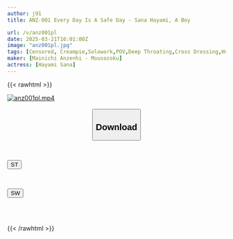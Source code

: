 ```yaml
---
author: j91
title: ANZ-001 Every Day Is A Safe Day - Sana Hayami, A Boy

url: /v/anz001pl
date: 2025-03-21T16:01:00Z
image: "anz001pl.jpg"
tags: [Censored, Creampie,Solowork,POV,Deep Throating,Cross Dressing,Huge Cock	]
maker: [Mainichi Anzenhi - Mousozoku]
actress: [Hayami Sana]
---
```



{{< rawhtml >}}

<div class="video" data-videoid="d8J90rZlX6IkKzk">
    <a href="javascript:;">
        <img src="/v/anz001pl/anz001pl.jpg" width="WIDTH" height="HEIGHT" alt="anz001pl.mp4" loading="lazy">
    </a>
</div>

<script type="text/javascript" src="https://j91.asia/asset/on-demand-st.js"></script>

<br>
  <link rel="stylesheet" href="https://j91.asia/asset/bs5.css">
  
  <center>
  <button class="btn btn-primary" type="button" data-bs-toggle="collapse" data-bs-target=".multi-collapse" aria-expanded="false" aria-controls="multiCollapseExample1 multiCollapseExample2"><h2>Download</h2></button></center>
</p>
<div class="row">
  <div class="col">
    <div class="collapse multi-collapse" id="multiCollapseExample1">
      <div class="card card-body">
	      	      <br>
<div class="buttons">  
<p><a href="/v/anz001pl/st.html" target="_blank"><button class="btn-hover color-3"><i class="fa fa-download"></i> ST</button></a></p></div>
    </div>
  </div>
</div>
  <div class="col">
    <div class="collapse multi-collapse" id="multiCollapseExample2">
      <div class="card card-body">
	      <br>
<div class="buttons">
<p><a href="/v/anz001pl/sw.html" target="_blank"><button class="btn-hover color-2"><i class="fa fa-download"></i> SW</button></a></p></div>
<br><br>
      </div>
    </div>
  </div>
</div>

{{< /rawhtml >}}